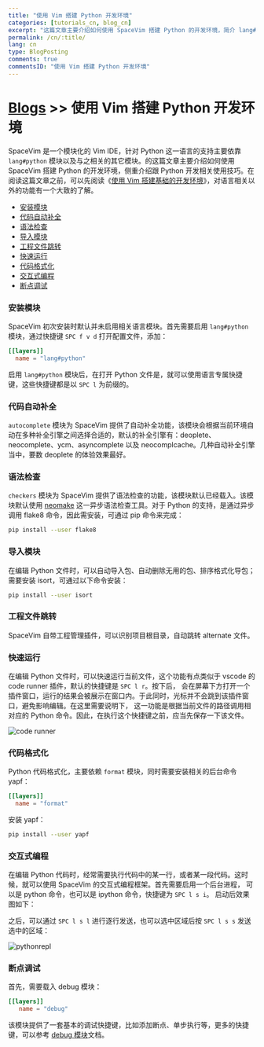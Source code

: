 ```yaml
---
title: "使用 Vim 搭建 Python 开发环境"
categories: [tutorials_cn, blog_cn]
excerpt: "这篇文章主要介绍如何使用 SpaceVim 搭建 Python 的开发环境，简介 lang#python 模块所支持的功能特性以及使用技巧"
permalink: /cn/:title/
lang: cn
type: BlogPosting
comments: true
commentsID: "使用 Vim 搭建 Python 开发环境"
---
```


# [Blogs](../blog/) >> 使用 Vim 搭建 Python 开发环境

SpaceVim 是一个模块化的 Vim IDE，针对 Python 这一语言的支持主要依靠 `lang#python` 模块以及与之相关的其它模块。的这篇文章主要介绍如何使用 SpaceVim 搭建 Python 的开发环境，侧重介绍跟 Python 开发相关使用技巧。在阅读这篇文章之前，可以先阅读《[使用 Vim 搭建基础的开发环境](../use-vim-as-ide/)》，对语言相关以外的功能有一个大致的了解。

<!-- vim-markdown-toc GFM -->

- [安装模块](#安装模块)
- [代码自动补全](#代码自动补全)
- [语法检查](#语法检查)
- [导入模块](#导入模块)
- [工程文件跳转](#工程文件跳转)
- [快速运行](#快速运行)
- [代码格式化](#代码格式化)
- [交互式编程](#交互式编程)
- [断点调试](#断点调试)

<!-- vim-markdown-toc -->

### 安装模块

SpaceVim 初次安装时默认并未启用相关语言模块。首先需要启用
`lang#python` 模块，通过快捷键 `SPC f v d` 打开配置文件，添加：

```toml
[[layers]]
  name = "lang#python"
```

启用 `lang#python` 模块后，在打开 Python 文件是，就可以使用语言专属快捷键，这些快捷键都是以 `SPC l` 为前缀的。

### 代码自动补全

`autocomplete` 模块为 SpaceVim 提供了自动补全功能，该模块会根据当前环境自动在多种补全引擎之间选择合适的，默认的补全引擎有：deoplete、neocomplete、ycm、asyncomplete 以及 neocomplcache。几种自动补全引擎当中，要数 deoplete 的体验效果最好。

### 语法检查

`checkers` 模块为 SpaceVim 提供了语法检查的功能，该模块默认已经载入。该模块默认使用 [neomake](https://github.com/neomake/neomake)
这一异步语法检查工具。对于 Python 的支持，是通过异步调用 flake8 命令，因此需安装，可通过 pip 命令来完成：

```sh
pip install --user flake8
```

### 导入模块

在编辑 Python 文件时，可以自动导入包、自动删除无用的包、排序格式化导包；需要安装 isort，可通过以下命令安装：

```sh
pip install --user isort
```

### 工程文件跳转

SpaceVim 自带工程管理插件，可以识别项目根目录，自动跳转 alternate 文件。

### 快速运行

在编辑 Python 文件时，可以快速运行当前文件，这个功能有点类似于 vscode 的 code runner 插件，默认的快捷键是 `SPC l r`。按下后，
会在屏幕下方打开一个插件窗口，运行的结果会被展示在窗口内。于此同时，光标并不会跳到该插件窗口，避免影响编辑。在这里需要说明下，
这一功能是根据当前文件的路径调用相对应的 Python 命令。因此，在执行这个快捷键之前，应当先保存一下该文件。

![code runner](https://user-images.githubusercontent.com/13142418/46293837-1c5fbc00-c5c7-11e8-9f3c-c11504e2e04a.png)

### 代码格式化

Python 代码格式化，主要依赖 `format` 模块，同时需要安装相关的后台命令 yapf：

```toml
[[layers]]
  name = "format"
```

安装 yapf：

```sh
pip install --user yapf
```

### 交互式编程

在编辑 Python 代码时，经常需要执行代码中的某一行，或者某一段代码。这时候，就可以使用 SpaceVim 的交互式编程框架。首先需要启用一个后台进程，
可以是 python 命令，也可以是 ipython 命令，快捷键为 `SPC l s i`。 启动后效果图如下：

之后，可以通过 `SPC l s l` 进行逐行发送，也可以选中区域后按 `SPC l s s` 发送选中的区域：

![pythonrepl](https://user-images.githubusercontent.com/13142418/52177776-0fffa000-2801-11e9-9698-8e32f2865f5a.gif)

### 断点调试

首先，需要载入 debug 模块：

```toml
[[layers]]
   name = "debug"
```

该模块提供了一套基本的调试快捷键，比如添加断点、单步执行等，更多的快捷键，可以参考 [debug 模块](../layers/debug/)文档。
